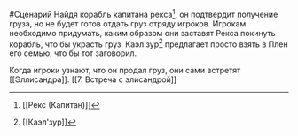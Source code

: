 #Сценарий 
Найдя корабль капитана рекса[^1], он подтвердит получение груза, но не будет готов отдать груз отряду игроков. Игрокам необходимо придумать, каким образом они заставят Рекса покинуть корабль, что бы украсть груз. Каэл'зур[^2] предлагает просто взять в Плен его семью, что бы тот заговорил.

Когда игроки узнают, что он продал груз, они сами встретят [[Эллисандра]].
[[7. Встреча с элисандрой]]

[^1]: [[Рекс (Капитан)]]
[^2]: [[Каэл'зур]]
